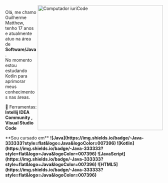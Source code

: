 <img src="https://raw.githubusercontent.com/MicaelliMedeiros/micaellimedeiros/master/image/computer-illustration.png" min-width="400px" max-width="400px" width="400px" align="right" alt="Computador iuriCode">

<p align="left"> 
  Olá, me chamo Guilherme Matthew, tenho 17 anos e atualmente atuo na área de <strong>Software/Java</strong>.<br>
  No momento estou estudando Kotlin para aprimorar meus conhecimentos nas áreas.
</p>

<p align="left">
  💼 Ferramentas: <strong>Intellij IDEA Community , Visual Studio Code</strong>
</p>

<p align="left">
  **Sou cursado em** 

  <strong>
  ![Java](https://img.shields.io/badge/-Java-333333?style=flat&logo=Java&logoColor=007396)
  ![Kotlin](https://img.shields.io/badge/-Java-333333?style=flat&logo=Java&logoColor=007396)
  ![JavaScript](https://img.shields.io/badge/-Java-333333?style=flat&logo=Java&logoColor=007396)
  ![HTML5](https://img.shields.io/badge/-Java-333333?style=flat&logo=Java&logoColor=007396)
  </strong>
  </p>
